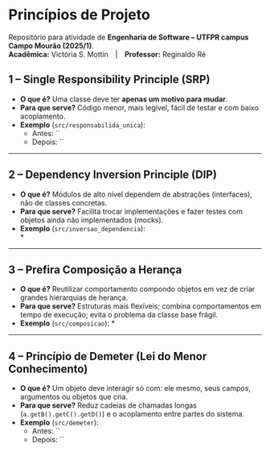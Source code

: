 # Princípios de Projeto

Repositório para atividade de **Engenharia de Software – UTFPR campus Campo Mourão (2025/1)**.  
**Acadêmica:** Victória S. Mottin | **Professor:** Reginaldo Ré

## 1 – Single Responsibility Principle (SRP)

* **O que é?** Uma classe deve ter **apenas um motivo para mudar**.  
* **Para que serve?** Código menor, mais legível, fácil de testar e com baixo acoplamento.  
* **Exemplo** (`src/responsabilida_unica`):  
  * Antes: `` 
  * Depois:  ``

---

## 2 – Dependency Inversion Principle (DIP)

* **O que é?** Módulos de alto nível dependem de abstrações (interfaces), não de classes concretas.  
* **Para que serve?** Facilita trocar implementações e fazer testes com objetos ainda não implementados (mocks).  
* **Exemplo** (`src/inversao_dependencia`):  
  * 

---

## 3 – Prefira Composição a Herança

* **O que é?** Reutilizar comportamento compondo objetos em vez de criar grandes hierarquias de herança.  
* **Para que serve?** Estruturas mais flexíveis; combina comportamentos em tempo de execução; evita o problema da classe base frágil.  
* **Exemplo** (`src/composicao`):
  *

---

## 4 – Princípio de Demeter (Lei do Menor Conhecimento)

* **O que é?** Um objeto deve interagir só com: ele mesmo, seus campos, argumentos ou objetos que cria.  
* **Para que serve?** Reduz cadeias de chamadas longas (`a.getB().getC().getD()`) e o acoplamento entre partes do sistema.  
* **Exemplo** (`src/demeter`):  
  * Antes: ``
  * Depois: ``



